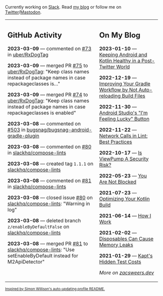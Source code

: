Currently working on [Slack](https://slack.com/). Read [my blog](https://zacsweers.dev/) or follow me on [Twitter](https://twitter.com/ZacSweers)/[Mastodon](https://hachyderm.io/@ZacSweers).

<table><tr><td valign="top" width="60%">

## GitHub Activity
<!-- githubActivity starts -->
**2023-03-09** — commented on [#73](https://github.com/uber/RxDogTag/issues/73#issuecomment-1462340598) in [uber/RxDogTag](https://github.com/uber/RxDogTag)

**2023-03-09** — merged PR [#75](https://github.com/uber/RxDogTag/pull/75) to [uber/RxDogTag](https://github.com/uber/RxDogTag): "Keep class names instead of package names in case repackageclasses is…"

**2023-03-09** — merged PR [#74](https://github.com/uber/RxDogTag/pull/74) to [uber/RxDogTag](https://github.com/uber/RxDogTag): "Keep class names instead of package names in case repackageclasses is enabled"

**2023-03-08** — commented on [#503](https://github.com/bugsnag/bugsnag-android-gradle-plugin/issues/503#issuecomment-1460729274) in [bugsnag/bugsnag-android-gradle-plugin](https://github.com/bugsnag/bugsnag-android-gradle-plugin)

**2023-03-08** — commented on [#80](https://github.com/slackhq/compose-lints/issues/80#issuecomment-1460623871) in [slackhq/compose-lints](https://github.com/slackhq/compose-lints)

**2023-03-08** — created tag `1.1.1` on [slackhq/compose-lints](https://github.com/slackhq/compose-lints)

**2023-03-08** — commented on [#81](https://github.com/slackhq/compose-lints/pull/81#issuecomment-1460615823) in [slackhq/compose-lints](https://github.com/slackhq/compose-lints)

**2023-03-08** — closed issue [#80](https://github.com/slackhq/compose-lints/issues/80) on [slackhq/compose-lints](https://github.com/slackhq/compose-lints): "Warning in log"

**2023-03-08** — deleted branch `z/enableByDefaultFalse` on [slackhq/compose-lints](https://github.com/slackhq/compose-lints)

**2023-03-08** — merged PR [#81](https://github.com/slackhq/compose-lints/pull/81) to [slackhq/compose-lints](https://github.com/slackhq/compose-lints): "Use setEnableByDefault instead for M2ApiDetector"
<!-- githubActivity ends -->
</td><td valign="top" width="40%">

## On My Blog
<!-- blog starts -->
**2023-01-10** — [Keeping Android and Kotlin Healthy in a Post-Twitter World](https://www.zacsweers.dev/keeping-android-healthy/)

**2022-12-19** — [Improving Your Gradle Workflow by Not Auto-reloading Build Files](https://www.zacsweers.dev/improving-your-workflow-by-not-auto-reloading-build-files/)

**2022-11-30** — [Android Studio's "I'm Feeling Lucky" Button](https://www.zacsweers.dev/android-studios-im-feeling-lucky-button/)

**2022-11-22** — [Network Calls in Lint: Best Practices](https://www.zacsweers.dev/network-calls-in-lint-best-practices/)

**2022-10-17** — [Is ViewPump A Security Risk?](https://www.zacsweers.dev/is-viewpump-a-security-risk/)

**2022-05-23** — [You Are Not Blocked](https://www.zacsweers.dev/you-are-not-blocked/)

**2021-07-23** — [Optimizing Your Kotlin Build](https://www.zacsweers.dev/optimizing-your-kotlin-build/)

**2021-06-14** — [How I Work](https://www.zacsweers.dev/how-i-work/)

**2021-02-02** — [Disposables Can Cause Memory Leaks](https://www.zacsweers.dev/disposables-can-cause-memory-leaks/)

**2021-01-29** — [Kapt's Hidden Test Costs](https://www.zacsweers.dev/kapts-hidden-test-costs/)
<!-- blog ends -->
_More on [zacsweers.dev](https://zacsweers.dev/)_
</td></tr></table>

<sub><a href="https://simonwillison.net/2020/Jul/10/self-updating-profile-readme/">Inspired by Simon Willison's auto-updating profile README.</a></sub>